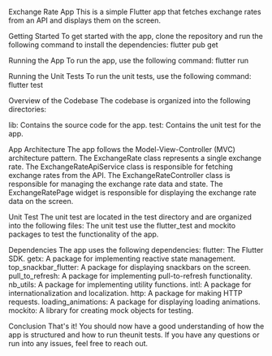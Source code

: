 Exchange Rate App
This is a simple Flutter app that fetches exchange rates from an API and displays them on the screen.

Getting Started
To get started with the app, clone the repository and run the following command to install the dependencies:
flutter pub get

Running the App
To run the app, use the following command:
flutter run

Running the Unit Tests
To run the unit tests, use the following command:
flutter test

Overview of the Codebase
The codebase is organized into the following directories:

lib: Contains the source code for the app.
test: Contains the unit test for the app.

App Architecture
The app follows the Model-View-Controller (MVC) architecture pattern.
The ExchangeRate class represents a single exchange rate.
The ExchangeRateApiService class is responsible for fetching exchange rates from the API.
The ExchangeRateController class is responsible for managing the exchange rate data and state.
The ExchangeRatePage widget is responsible for displaying the exchange rate data on the screen.

Unit Test
The unit test are located in the test directory and are organized into the following files:
The unit test use the flutter_test and mockito packages to test the functionality of the app.


Dependencies
The app uses the following dependencies:
flutter: The Flutter SDK.
getx: A package for implementing reactive state management.
top_snackbar_flutter: A package for displaying snackbars on the screen.
pull_to_refresh: A package for implementing pull-to-refresh functionality.
nb_utils: A package for implementing utility functions.
intl: A package for internationalization and localization.
http: A package for making HTTP requests.
loading_animations: A package for displaying loading animations.
mockito: A library for creating mock objects for testing.


Conclusion
That's it! You should now have a good understanding of how the app is structured and how to run theunit tests. If you have any questions or run into any issues, feel free to reach out.